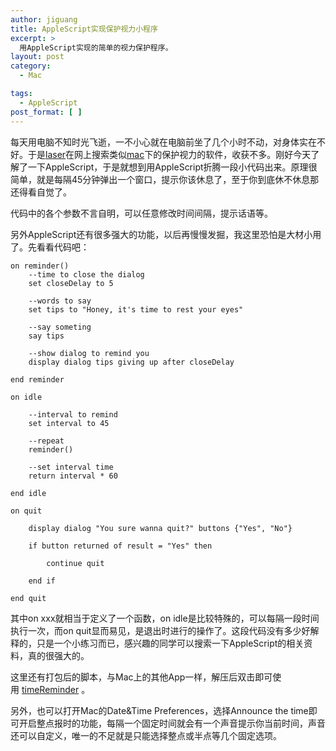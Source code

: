 ```yaml
---
author: jiguang
title: AppleScript实现保护视力小程序
excerpt: >
  用AppleScript实现的简单的视力保护程序。
layout: post
category:
  - Mac

tags:
  - AppleScript
post_format: [ ]
---
```

每天用电脑不知时光飞逝，一不小心就在电脑前坐了几个小时不动，对身体实在不好。于是[laser][1]在网上搜索类似[mac][2]下的保护视力的软件，收获不多。刚好今天了解了一下AppleScript，于是就想到用AppleScript折腾一段小代码出来。原理很简单，就是每隔45分钟弹出一个窗口，提示你该休息了，至于你到底休不休息那还得看自觉了。

代码中的各个参数不言自明，可以任意修改时间间隔，提示话语等。

另外AppleScript还有很多强大的功能，以后再慢慢发掘，我这里恐怕是大材小用了。先看看代码吧：

    on reminder()
    	--time to close the dialog
    	set closeDelay to 5
    
    	--words to say
    	set tips to "Honey, it's time to rest your eyes"
    
    	--say someting
    	say tips
    
    	--show dialog to remind you
    	display dialog tips giving up after closeDelay
    
    end reminder
    
    on idle
    
    	--interval to remind
    	set interval to 45
    
    	--repeat
    	reminder()
    
    	--set interval time
    	return interval * 60
    
    end idle
    
    on quit
    
    	display dialog "You sure wanna quit?" buttons {"Yes", "No"}
    
    	if button returned of result = "Yes" then
    
    		continue quit
    
    	end if
    
    end quit

其中on xxx就相当于定义了一个函数，on idle是比较特殊的，可以每隔一段时间执行一次，而on quit显而易见，是退出时进行的操作了。这段代码没有多少好解释的，只是一个小练习而已，感兴趣的同学可以搜索一下AppleScript的相关资料，真的很强大的。

这里还有打包后的脚本，与Mac上的其他App一样，解压后双击即可使用 [timeReminder][3] 。

另外，也可以打开Mac的Date&Time Preferences，选择Announce the time即可开启整点报时的功能，每隔一个固定时间就会有一个声音提示你当前时间，声音还可以自定义，唯一的不足就是只能选择整点或半点等几个固定选项。

 [1]: http://jiguang.github.com "姬光"
 [2]: http://jiguang.github.com/index.php/tag/mac/ "mac"
 [3]: http://blog.laserji.com/content/uploads/2011/12/timeReminder.zip